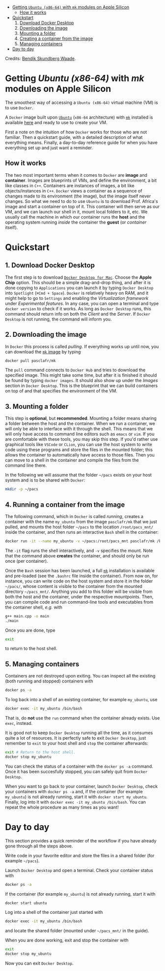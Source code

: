 - [Getting `Ubuntu (x86-64)` with `mk` modules on Apple Silicon](#getting--ubuntu--x86-64---with--mk--modules-on-apple-silicon)
  * [How it works](#how-it-works)
- [Quickstart](#quickstart)
  1. [Download Docker Desktop](#1-download-docker-desktop)
  2. [Downloading the image](#2-downloading-the-image)
  3. [Mounting a folder](#3-mounting-a-folder)
  4. [Creating a container from the image](#4-creating-a-container-from-the-image)
  5. [Managing containers](#5-managing-containers)
- [Day to day](#day-to-day)

Credits: [Bendik Skundberg Waade](mailto:bendikskundberg.waade@mail.polimi.it).

# Getting *Ubuntu (x86-64)* with *mk* modules on Apple Silicon
The smoothest way of accessing a `Ubuntu (x86-64)` virtual machine (VM) is to use `Docker`.

A `Docker` image built upon [`Ubuntu`](https://hub.docker.com/_/ubuntu) (`x86-64` architecture) with [`mk`](https://github.com/elauksap/mk) installed is available [here](https://hub.docker.com/r/pasclafr/mk) and ready to use to create your VM.

First a note on the intuition of how `Docker` works for those who are not familiar. Then a quickstart guide, with a detailed description of what everything means. Finally, a day-to-day reference guide for when you have everything set up and just want a reminder.

## How it works
The two most important terms when it comes to `Docker` are **image** and **container**. Images are blueprints of VMs, and define the environment, a bit like classes in `C++`. Containers are instances of images, a bit like objects/instances in `C++`. `Docker` views a container as a sequence of changes made to its environment (the image), but the image itself never changes. So what we need to do to use `Ubuntu` is to download Prof. Africa's image and start a container on top of it. This container will then serve as our VM, and we can launch our shell in it, mount local folders to it, etc. We usually call the machine in which our container runs the **host** and the operating system running *inside* the container the **guest** (or *container* itself).


# Quickstart

## 1. Download Docker Desktop
The first step is to download [`Docker Desktop for Mac`](https://www.docker.com/products/docker-desktop). Choose the **Apple Chip** option. This should be a simple drag-and-drop thing, and after it is done copying to `Applications` you can launch it by typing `Docker Desktop` into `Spotlight` (`⌘Cmd + Space`). `Docker` is relatively heavy on RAM, and it might help to go to `Settings` and enabling the *Virtualization framework* under *Experimental features*. In any case, you can open a terminal and type `docker version` to check if it works. As long as `Docker Desktop` runs, this command should return info on both the *Client* and the *Server*. If `Docker Desktop` is not running, the command will inform you.

## 2. Downloading the image
In `Docker` this process is called *pulling*. If everything works up until now, you can download the [`mk` image](https://hub.docker.com/r/pasclafr/mk) by typing

```bash
docker pull pasclafr/mk
```

The `pull` command connects to `Docker Hub` and tries to download the specified image. This might take some time, but after it is finished it should be found by typing `docker images`. It should also show up under the *Images* section in `Docker Desktop`. This is the blueprint that we can build containers on top of and that specifies the environment of the VM.

## 3. Mounting a folder
This step is **optional**, but **recommended**. Mounting a folder means sharing a folder between the host and the container. When we run a container, we will only be able to interface with it through the shell. This means that we will only have access to command line editors such as `emacs` or `vim`. If you are comfortable with these tools, you may skip this step. If you'd rather use graphical tools like `VSCode` or `CLion`, you can use the host system to write code using these programs and store the files in the mounted folder; this allows the container to automatically have access to those files. Then you can move to a shell in the container and compile the files from the command line there.

In the following we will assume that the folder `~/pacs` exists on your host system and is to be shared with `Docker`:
```bash
mkdir -p ~/pacs
```

## 4. Running a container from the image
The following command, which in `Docker` is called *running*, creates a container with the name `my_ubuntu` from the image `pasclafr/mk` that we just pulled, and mounts the host folder `~/pacs` to the location `/root/pacs_mnt/` inside the container, and then runs an interactive `Bash` shell in the container:

```bash
docker run -it --name my_ubuntu -v ~/pacs:/root/pacs_mnt pasclafr/mk /bin/bash
```

The `-it` flag runs the shell interactively, and `-v` specifies the mount. Note that the command above **creates** the container, and should only be run once (per container).

Once the `Bash` session has been launched, a full [`mk`](https://github.com/elauksap/mk) installation is available and pre-loaded (see the `.bashrc` file inside the container). From now on, for instance, you can write code on the host system and store it in the folder `~/pacs/`, whose content is visible to the container from the mounted directory `~/pacs_mnt/`. Anything you add to this folder will be visible from both the host and the container, under the respective mountpoints. Then, you can compile code and run command-line tools and executables from the container shell, *e.g.* with
```bash
g++ main.cpp -o main
./main
```

Once you are done, type
```bash
exit
```
to return to the host shell.

## 5. Managing containers
Containers are not destroyed upon exiting. You can inspect all the existing (both running and stopped) containers with

```bash
docker ps -a
```

To log back into a shell of an existing container, for example `my_ubuntu`, use

```bash
docker exec -it my_ubuntu /bin/bash
```

That is, do **not** use the `run` command when the container already exists. Use `exec`, instead.

It is good not to keep `Docker Desktop` running all the time, as it consumes quite a lot of resources. It is perfectly safe to exit `Docker Desktop`, just remember to `exit` to your host shell and `stop` the container afterwards:

```bash
exit # Return to the host shell.
docker stop my_ubuntu
```

You can check the status of a container with the `docker ps -a` command. Once it has been succesfully stopped, you can safely quit from `Docker Desktop`.

When you want to go back to your container, launch `Docker Desktop`, check your containers with `docker ps -a` and, if the container (for example `my_ubuntu`) is not already running, start it with `docker start my_ubuntu`. Finally, log into it with `docker exec -it my_ubuntu /bin/bash`. You can repeat the whole procedure as many times as you want!


# Day to day
This section provides a quick reminder of the workflow if you have already gone through all the steps above.

Write code in your favorite editor and store the files in a shared folder (for example `~/pacs`).

Launch `Docker Desktop` and open a terminal. Check your container status with

```bash
docker ps -a
```

If the container (for example `my_ubuntu`) is not already running, start it with

```bash
docker start ubuntu
```

Log into a shell of the container just started with

```bash
docker exec -it my_ubuntu /bin/bash
```

and locate the shared folder (mounted under `~/pacs_mnt/` in the guide).

When you are done working, exit and stop the container with

```bash
exit
docker stop my_ubuntu
```

Now you can exit `Docker Desktop`.
